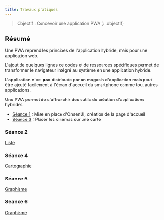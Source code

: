 ```yaml
---
title: Travaux pratiques
---
```


> Objectif : Concevoir une application PWA
{: .objectif}

## Résumé

Une PWA reprend les principes de l'application hybride, mais pour une application web.

L'ajout de quelques lignes de codes et de ressources spécifiques permet de transformer le navigateur intégré au système en une application hybride.

L'application n'est **pas** distribuée par un magasin d'application mais peut être ajouté facilement à l'écran d'accueil du smartphone comme tout autres applications.

Une PWA permet de s'affranchir des outils de création d'applications hybrides

<!--
### Séance 0
[Mise en place](seance1/index.html)
-->

- [Séance 1](seance1) : Mise en place d'OnsenUI, création de la page d'accueil
- [Séance 3](carte) : Placer les cinémas sur une carte

### Séance 2
[Liste](seance2)

### Séance 4
[Cartographie](seance3)

### Séance 5
[Graphisme](seance4)

### Séance 6
[Graphisme](seance5)

